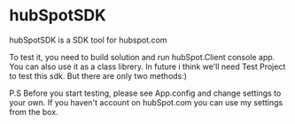 # hubSpotSDK
hubSpotSDK is a SDK tool for hubspot.com

To test it, you need to build solution and run hubSpot.Client console app.
You can also use it as a class librery.
In future i think we'll need Test Project to test this sdk. But there are only two methods:) 

P.S 
Before you start testing, please see App.config and change settings to your own.
If you haven't account on hubSpot.com you can use my settings from the box.

